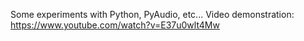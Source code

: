 Some experiments with Python, PyAudio, etc...
Video demonstration: https://www.youtube.com/watch?v=E37u0wlt4Mw
